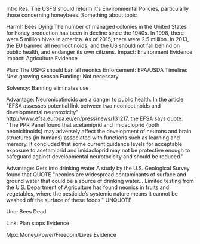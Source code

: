 Intro
	Res: The USFG should reform it's Environmental Policies, particularly those concerning honeybees.
	Something about topic
	

Harm1: Bees Dying
	The number of managed colonies in the United States for honey production has been in decline since the 1940s. In 1998, there were 5 million hives in america. As of 2015, there were 2.5 million. In 2013, the EU banned all neonicotinoids, and the US should not fall behind on public health, and endanger its own citizens.
	Impact: Environment
		Evidence
	Impact: Agriculture
		Evidence

Plan: The USFG should ban all neonics
	Enforcement: EPA/USDA
	Timeline: Next growing season
	Funding: Not necessary

Solvency: Banning eliminates use

Advantage: Neuronicotinoids are a danger to public health. In the article "EFSA assesses potential link between two neonicotinoids and developmental neurotoxicity" http://www.efsa.europa.eu/en/press/news/131217, the EFSA says quote: "The PPR Panel found that acetamiprid  and imidacloprid {both neonicitinoids} may adversely affect the development of neurons and brain structures {in humans} associated with functions such as learning and memory. It concluded that some current guidance levels for acceptable exposure to acetamiprid and imidacloprid may not be protective enough to safeguard against developmental neurotoxicity and should be reduced."
	
Advantage: Gets into drinking water
	A study by the U.S. Geological Survey found that QUOTE "neonics are widespread contaminants of surface and ground water that could be a source of drinking water... Limited testing from the U.S. Department of Agriculture has found neonics in fruits and vegetables, where the pesticide’s systemic nature means it cannot be washed off the surface of these foods." UNQUOTE
	
Unq: Bees Dead

Link: Plan stops
	Evidence

Mpx: Money/Power/Freedom/Lives
	Evidence

